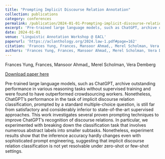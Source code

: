 ```yaml
---
title: "Prompting Implicit Discourse Relation Annotation"
collection: publications
category: conferences
permalink: /publication/2024-01-01-Prompting-implicit-discourse-relation
excerpt: 'Pre-trained large language models, such as ChatGPT, archive outstanding performance in various reasoning tasks without supervised training and were found to have outperformed crowdsourcing workers. Nonetheless, ChatGPT’s performance in the task of implicit discourse relation classification, prompted by a standard multiple-choice question, is still far from satisfactory and considerably inferior to state-of-the-art supervised approaches. This work investigates several proven prompting techniques to improve ChatGPT’s recognition of discourse relations. In particular, we experimented with breaking down the classification task that involves numerous abstract labels into smaller subtasks. Nonetheless, experiment results show that the inference accuracy hardly changes even with sophisticated prompt engineering, suggesting that implicit discourse relation classification is not yet resolvable under zero-shot or few-shot settings.'
date: 2024-01-01
venue: 'Linguistic Annotation Workshop @ EACL'
paperurl: 'https://aclanthology.org/2024.law-1.pdf#page=162'
citation: 'Frances Yung, Frances, Mansoor Ahmad,, Merel Scholman, Vera Demberg (Linguistic Annotation Workshop @ EACL 2024)'
authors: 'Frances Yung, Frances, Mansoor Ahmad,, Merel Scholman, Vera Demberg'
---
```

Frances Yung, Frances, Mansoor Ahmad,, Merel Scholman, Vera Demberg

<a href='https://aclanthology.org/2024.law-1.pdf#page=162'>Download paper here</a>

Pre-trained large language models, such as ChatGPT, archive outstanding performance in various reasoning tasks without supervised training and were found to have outperformed crowdsourcing workers. Nonetheless, ChatGPT’s performance in the task of implicit discourse relation classification, prompted by a standard multiple-choice question, is still far from satisfactory and considerably inferior to state-of-the-art supervised approaches. This work investigates several proven prompting techniques to improve ChatGPT’s recognition of discourse relations. In particular, we experimented with breaking down the classification task that involves numerous abstract labels into smaller subtasks. Nonetheless, experiment results show that the inference accuracy hardly changes even with sophisticated prompt engineering, suggesting that implicit discourse relation classification is not yet resolvable under zero-shot or few-shot settings.
